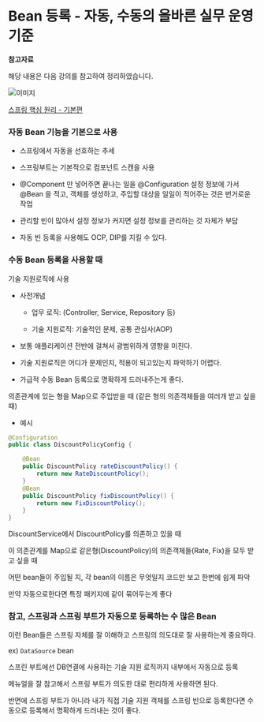 # Bean 등록 - 자동, 수동의 올바른 실무 운영 기준

**참고자료**

해당 내용은 다음 강의를 참고하여 정리하였습니다.

![이미지](https://cdn.inflearn.com/public/courses/325969/cover/2868c757-5886-4508-a140-7cb68a83dfd8/325969-eng.png)

[스프링 핵심 원리 - 기본편](https://www.inflearn.com/course/%EC%8A%A4%ED%94%84%EB%A7%81-%ED%95%B5%EC%8B%AC-%EC%9B%90%EB%A6%AC-%EA%B8%B0%EB%B3%B8%ED%8E%B8/dashboard)




### 자동 Bean 기능을 기본으로 사용

- 스프링에서 자동을 선호하는 추세

- 스프링부트는 기본적으로 컴포넌트 스캔을 사용

- @Component 만 넣어주면 끝나는 일을 @Configuration 설정 정보에 가서 @Bean 을 적고, 객체를 생성하고, 주입할 대상을 일일이 적어주는 것은 번거로운 작업
- 관리할 빈이 많아서 설정 정보가 커지면 설정 정보를 관리하는 것 자체가 부담
- 자동 빈 등록을 사용해도 OCP, DIP를 지킬 수 있다.



### 수동 Bean 등록을 사용할 때

기술 지원로직에 사용

- 사전개념

  - 업무 로직: (Controller, Service, Repository 등)

  - 기술 지원로직: 기술적인 문제, 공통 관심사(AOP)

- 보통 애플리케이션 전반에 걸쳐서 광범위하게 영향을 미친다.
- 기술 지원로직은 어디가 문제인지, 적용이 되고있는지 파악하기 어렵다.
- 가급적 수동 Bean 등록으로 명확하게 드러내주는게 좋다.



의존관계에 있는 형을 Map으로 주입받을 때 (같은 형의 의존객체들을 여러개 받고 싶을 때)

- 예시

```java
@Configuration
public class DiscountPolicyConfig {

    @Bean
    public DiscountPolicy rateDiscountPolicy() {
        return new RateDiscountPolicy();
    }
    @Bean
    public DiscountPolicy fixDiscountPolicy() {
        return new FixDiscountPolicy();
    }
}
```

DiscountService에서 DiscountPolicy를 의존하고 있을 때

이 의존관계를 Map으로 같은형(DiscountPolicy)의 의존객체들(Rate, Fix)을 모두 받고 싶을 때

어떤 bean들이 주입될 지, 각 bean의 이름은 무엇일지 코드만 보고 한번에 쉽게 파악





만약 자동으로한다면 특정 패키지에 같이 묶어두는게 좋다





### 참고, 스프링과 스프링 부트가 자동으로 등록하는 수 많은 Bean

이런 Bean들은 스프링 자체를 잘 이해하고 스프링의 의도대로 잘 사용하는게 중요하다.



ex) `DataSource` bean

스프린 부트에선 DB연결에 사용하는 기술 지원 로직까지 내부에서 자동으로 등록

메뉴얼을 잘 참고해서 스프링 부트가 의도한 대로 편리하게 사용하면 된다.



반면에 스프링 부트가 아니라 내가 직접 기술 지원 객체를 스프링 빈으로 등록한다면 수동으로 등록해서 명확하게 드러내는 것이 좋다.